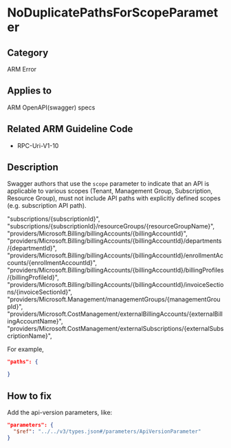 # NoDuplicatePathsForScopeParameter

## Category

ARM Error

## Applies to

ARM OpenAPI(swagger) specs

## Related ARM Guideline Code

- RPC-Uri-V1-10

## Description

Swagger authors that use the `scope` parameter to indicate that an API is applicable to various scopes (Tenant, Management Group, Subscription, Resource Group), must not include API paths with explicitly defined scopes (e.g. subscription API path).

"subscriptions/{subscriptionId}",
"subscriptions/{subscriptionId}/resourceGroups/{resourceGroupName}",
"providers/Microsoft.Billing/billingAccounts/{billingAccountId}",
"providers/Microsoft.Billing/billingAccounts/{billingAccountId}/departments/{departmentId}",
"providers/Microsoft.Billing/billingAccounts/{billingAccountId}/enrollmentAccounts/{enrollmentAccountId}",
"providers/Microsoft.Billing/billingAccounts/{billingAccountId}/billingProfiles/{billingProfileId}",
"providers/Microsoft.Billing/billingAccounts/{billingAccountId}/invoiceSections/{invoiceSectionId}",
"providers/Microsoft.Management/managementGroups/{managementGroupId}",
"providers/Microsoft.CostManagement/externalBillingAccounts/{externalBillingAccountName}",
"providers/Microsoft.CostManagement/externalSubscriptions/{externalSubscriptionName}",

For example,

```json
"paths": {

}
```

## How to fix

Add the api-version parameters, like:

```json
"parameters": {
  "$ref": "../../v3/types.json#/parameters/ApiVersionParameter"
}
```
